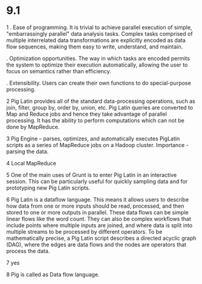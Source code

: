 # 9.1
1
. Ease of programming. It is trivial to achieve parallel execution of simple, "embarrassingly parallel" data analysis tasks. Complex tasks comprised of multiple interrelated data transformations are explicitly encoded as data flow sequences, making them easy to write, understand, and maintain.

. Optimization opportunities. The way in which tasks are encoded permits the system to optimize their execution automatically, allowing the user to focus on semantics rather than efficiency.

. Extensibility. Users can create their own functions to do special-purpose processing.

2
  Pig Latin provides all of the standard data-processing operations, such as join, filter, group by, order by, union, etc.
  Pig Latin queries are converted to Map and Reduce jobs and hence they take advantage of parallel processing.
  It has the ability to perform computations which can not be done by MapReduce.
  
3
Pig Engine – parses, optimizes, and automatically executes PigLatin scripts as a series of MapReduce jobs on a Hadoop cluster.
Importance - parsing the data.

4
Local
MapReduce

5
One of the main uses of Grunt is to enter Pig Latin in an interactive session. This can be particularly useful for quickly sampling data and for prototyping new Pig Latin scripts.

6
Pig Latin is a dataflow language. This means it allows users to describe how data from one or more inputs should be read, processed, and then stored to one or more outputs in parallel. These data flows can be simple linear flows like the word count. They can also be complex workflows that include points where multiple inputs are joined, and where data is split into multiple streams to be processed by different operators. To be mathematically precise, a Pig Latin script describes a directed acyclic graph (DAG), where the edges are data flows and the nodes are operators that process the data.

7
yes

8
Pig is called as Data flow language.
